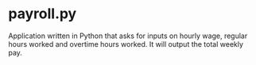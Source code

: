 # payroll.py
Application written in Python that asks for inputs on hourly wage, regular hours worked and overtime hours worked. It will output the total weekly pay.
